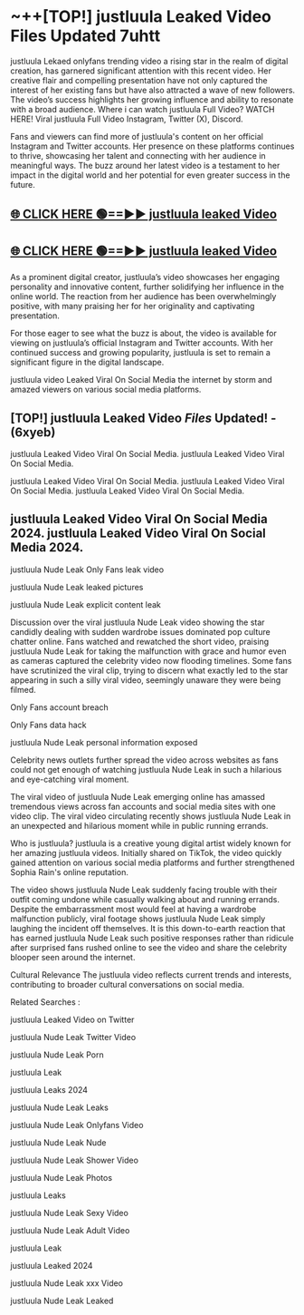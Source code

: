 # ~++[TOP!] justluula Leaked Video Files Updated 7uhtt

 justluula Lekaed onlyfans trending video a rising star in the realm of digital creation, has garnered significant attention with this recent video. Her creative flair and compelling presentation have not only captured the interest of her existing fans but have also attracted a wave of new followers. The video’s success highlights her growing influence and ability to resonate with a broad audience.
Where i can watch  justluula Full Video? WATCH HERE! Viral  justluula Full Video Instagram, Twitter (X), Discord.


Fans and viewers can find more of  justluula's content on her official Instagram and Twitter accounts. Her presence on these platforms continues to thrive, showcasing her talent and connecting with her audience in meaningful ways. The buzz around her latest video is a testament to her impact in the digital world and her potential for even greater success in the future.


## [🌐 CLICK HERE 🟢==►►  justluula leaked Video ](https://onlyclips.site?title=justluula&ref=git)

## [🌐 CLICK HERE 🟢==►►  justluula leaked Video ](https://onlyclips.site?title=justluula&ref=git)


As a prominent digital creator,  justluula’s video showcases her engaging personality and innovative content, further solidifying her influence in the online world. The reaction from her audience has been overwhelmingly positive, with many praising her for her originality and captivating presentation.

For those eager to see what the buzz is about, the video is available for viewing on  justluula’s official Instagram and Twitter accounts. With her continued success and growing popularity,  justluula is set to remain a significant figure in the digital landscape.


  justluula video Leaked Viral On Social Media the internet by storm and amazed viewers on various social media platforms.


## [TOP!]  justluula Leaked Video *Files* Updated! - (6xyeb) 

 justluula Leaked Video Viral On Social Media. justluula Leaked Video Viral On Social Media.

 justluula Leaked Video Viral On Social Media. justluula Leaked Video Viral On Social Media. justluula Leaked Video Viral On Social Media.


##  justluula Leaked Video Viral On Social Media 2024. justluula Leaked Video Viral On Social Media 2024.
 justluula Nude Leak Only Fans leak video

 justluula Nude Leak leaked pictures

 justluula Nude Leak explicit content leak

Discussion over the viral  justluula Nude Leak video showing the star candidly dealing with sudden wardrobe issues dominated pop culture chatter online. Fans watched and rewatched the short video, praising  justluula Nude Leak for taking the malfunction with grace and humor even as cameras captured the celebrity video now flooding timelines. Some fans have scrutinized the viral clip, trying to discern what exactly led to the star appearing in such a silly viral video, seemingly unaware they were being filmed.


Only Fans account breach

Only Fans data hack

 justluula Nude Leak personal information exposed

Celebrity news outlets further spread the video across websites as fans could not get enough of watching  justluula Nude Leak in such a hilarious and eye-catching viral moment.


The viral video of  justluula Nude Leak emerging online has amassed tremendous views across fan accounts and social media sites with one video clip. The viral video circulating recently shows  justluula Nude Leak in an unexpected and hilarious moment while in public running errands.


Who is  justluula?  justluula is a creative young digital artist widely known for her amazing  justluula videos. Initially shared on TikTok, the video quickly gained attention on various social media platforms and further strengthened Sophia Rain's online reputation.

The video shows  justluula Nude Leak suddenly facing trouble with their outfit coming undone while casually walking about and running errands. Despite the embarrassment most would feel at having a wardrobe malfunction publicly, viral footage shows  justluula Nude Leak simply laughing the incident off themselves. It is this down-to-earth reaction that has earned  justluula Nude Leak such positive responses rather than ridicule after surprised fans rushed online to see the video and share the celebrity blooper seen around the internet.

Cultural Relevance The  justluula video reflects current trends and interests, contributing to broader cultural conversations on social media.

Related Searches :

 justluula Leaked Video on Twitter

 justluula Nude Leak Twitter Video

 justluula Nude Leak Porn

 justluula Leak 

 justluula Leaks 2024

 justluula Nude Leak Leaks

 justluula Nude Leak Onlyfans Video

 justluula Nude Leak Nude

 justluula Nude Leak Shower Video

 justluula Nude Leak Photos

 justluula Leaks

 justluula Nude Leak Sexy Video

 justluula Nude Leak Adult Video

 justluula Leak

 justluula Leaked 2024

 justluula Nude Leak xxx Video

 justluula Nude Leak Leaked